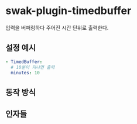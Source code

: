 # swak-plugin-timedbuffer

입력을 버퍼링하다 주어진 시간 단위로 출력한다.

## 설정 예시

```yml
- TimedBuffer:
  # 10분이 지나면 출력
  minutes: 10
```

## 동작 방식

## 인자들



